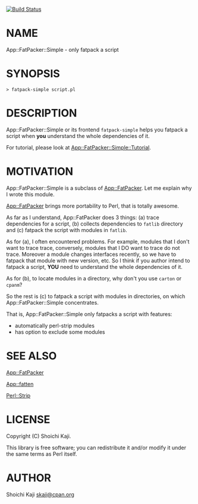 [![Build Status](https://travis-ci.org/shoichikaji/App-FatPacker-Simple.svg?branch=master)](https://travis-ci.org/shoichikaji/App-FatPacker-Simple)
# NAME

App::FatPacker::Simple - only fatpack a script

# SYNOPSIS

    > fatpack-simple script.pl

# DESCRIPTION

App::FatPacker::Simple or its frontend `fatpack-simple` helps you
fatpack a script when **you** understand the whole dependencies of it.

For tutorial, please look at [App::FatPacker::Simple::Tutorial](https://metacpan.org/pod/App::FatPacker::Simple::Tutorial).

# MOTIVATION

App::FatPacker::Simple is a subclass of [App::FatPacker](https://metacpan.org/pod/App::FatPacker).
Let me explain why I wrote this module.

[App::FatPacker](https://metacpan.org/pod/App::FatPacker) brings more portability to Perl, that is totally awesome.

As far as I understand, App::FatPacker does 3 things:
(a) trace dependencies for a script,
(b) collects dependencies to `fatlib` directory
and (c) fatpack the script with modules in `fatlib`.

As for (a), I often encountered problems. For example,
modules that I don't want to trace trace,
conversely, modules that I DO want to trace do not trace.
Moreover a module changes interfaces recently,
so we have to fatpack that module with new version, etc.
So I think if you author intend to fatpack a script,
**YOU** need to understand the whole dependencies of it.

As for (b), to locate modules in a directory, why don't you use
`carton` or `cpanm`?

So the rest is (c) to fatpack a script with modules in directories,
on which App::FatPacker::Simple concentrates.

That is, App::FatPacker::Simple only fatpacks a script with features:

- automatically perl-strip modules
- has option to exclude some modules

# SEE ALSO

[App::FatPacker](https://metacpan.org/pod/App::FatPacker)

[App::fatten](https://metacpan.org/pod/App::fatten)

[Perl::Strip](https://metacpan.org/pod/Perl::Strip)

# LICENSE

Copyright (C) Shoichi Kaji.

This library is free software; you can redistribute it and/or modify it under the same terms as Perl itself.

# AUTHOR

Shoichi Kaji <skaji@cpan.org>
